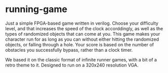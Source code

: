 # running-game

Just a simple FPGA-based game written in verilog. Choose your difficulty level, and that increases the speed of the clock accorddingly, as well as the types of randomized objects that can come at you. This game makes your character run for as long as you can without either hitting the randomized objects, or falling through a hole. Your score is based on the number of obstacles you successfully bypass, rather than a clock timer. 

We based it on the classic format of infinite runner games, with a bit of a retro theme to it. Designed to run on a 320x240 resolution VGA. 

